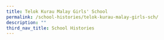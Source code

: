 ```yaml
---
title: Telok Kurau Malay Girls' School
permalink: /school-histories/telok-kurau-malay-girls-sch/
description: ""
third_nav_title: School Histories
---
```


